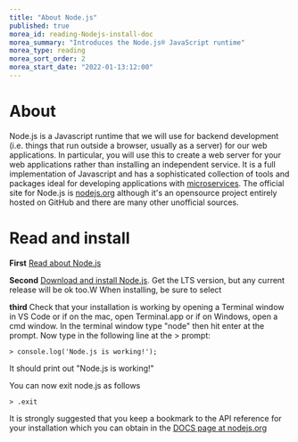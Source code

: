 ```yaml
---
title: "About Node.js"
published: true
morea_id: reading-Nodejs-install-doc
morea_summary: "Introduces the Node.js® JavaScript runtime"
morea_type: reading
morea_sort_order: 2
morea_start_date: "2022-01-13:12:00"
---
```


# About
Node.js is a Javascript runtime that we will use for backend development (i.e. things that run outside a browser, usually as a server) for our web applications. In particular, you will use this to create a web server for your web applications rather than installing an independent service. It is a full implementation of Javascript and has a sophisticated collection of tools and packages ideal for developing applications with [microservices](https://blog.cloud66.com/beginners-guide-to-building-real-world-microservices-with-node-js/). The official site for Node.js is [nodejs.org](http://nodejs.org) although it's an opensource project entirely hosted on GitHub and there are many other unofficial sources.


# Read and install
**First** [Read about Node.js](https://www.codecademy.com/articles/what-is-node)

**Second** [Download and install Node.js](https://nodejs.org/en/download/). Get the LTS version, but any current release will be ok too.W When installing, be sure to select 

**third** Check that your installation is working by opening a Terminal window in VS Code or if on the mac, open Terminal.app or if on Windows, open a cmd window. In the terminal window type "node" then hit enter at the prompt. Now type in the following line at the > prompt:

```
> console.log('Node.js is working!');
```
It should print out "Node.js is working!"

You can now exit node.js as follows
```
> .exit
```


It is strongly suggested that you keep a bookmark to the API reference for your installation which you can obtain in the [DOCS page at nodejs.org](https://nodejs.org/en/docs/)